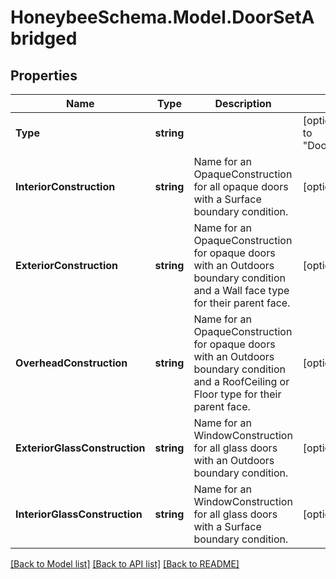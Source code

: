 
# HoneybeeSchema.Model.DoorSetAbridged

## Properties

Name | Type | Description | Notes
------------ | ------------- | ------------- | -------------
**Type** | **string** |  | [optional] [default to "DoorSetAbridged"]
**InteriorConstruction** | **string** | Name for an OpaqueConstruction for all opaque doors with a Surface boundary condition. | [optional] 
**ExteriorConstruction** | **string** | Name for an OpaqueConstruction for opaque doors with an Outdoors boundary condition and a Wall face type for their parent face. | [optional] 
**OverheadConstruction** | **string** | Name for an OpaqueConstruction for opaque doors with an Outdoors boundary condition and a RoofCeiling or Floor type for their parent face. | [optional] 
**ExteriorGlassConstruction** | **string** | Name for an WindowConstruction for all glass doors with an Outdoors boundary condition. | [optional] 
**InteriorGlassConstruction** | **string** | Name for an WindowConstruction for all glass doors with a Surface boundary condition. | [optional] 

[[Back to Model list]](../README.md#documentation-for-models)
[[Back to API list]](../README.md#documentation-for-api-endpoints)
[[Back to README]](../README.md)

